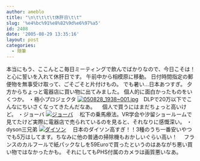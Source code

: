 ```yaml
---
author: ameblo
title: "\n\t\t\t\t休肝日\t\t"
slug: '%e4%bc%91%e8%82%9d%e6%97%a5'
id: 2408
date: '2005-08-29 13:35:16'
layout: post
categories:
  - 随筆
---
```


本当にもう、ここんとこ毎日ミーティングで飲んでばかりなので、今日こそは！と心に誓いを入れて休肝日です。 午前中から相模原に移動。 日付時間指定の郵便物を無事受け取って、ごそごそと片付けもの。 でも暑い…日本あつすぎ。 夕方からちょっと電器店に買い物に出てみました。 個人的に面白かったものをいくつか。 ・極小プロジェクタ [![050828_1938~001.jpg](../../user_images/60/dd/10001780274_s.jpg)](../../user_images/60/dd/10001780274.jpg)　DLPで20万以下でこんなにちいさくなってきたんだなあ。 　個人で買うにはまだちょっと高いけど。 ・ジョーバ [![ジョーバ](http://blog-imgs-42.fc2.com/a/k/i/akihikofr/blog_import_4f563c20d78b1.jpg)](http://blog-imgs-42.fc2.com/a/k/i/akihikofr/blog_import_4f563c20f0b65.jpg) 　松下の乗馬療法。VR学会や汐留ショールームで見てたけど実際に電器店で売られているのを見ると、それなりに感慨深い。 ・dyson三兄弟 [![ダイソン](http://blog-imgs-42.fc2.com/a/k/i/akihikofr/blog_import_4f563c215cc6f.jpg)](http://blog-imgs-42.fc2.com/a/k/i/akihikofr/blog_import_4f563c2178df9.jpg) 　日本のダイソン高すぎ！！3種のうち一番安いやつでも5万はしてます。ちなみに他の普通の掃除機もおかしいぐらい高い！ 　フランスのカルフールで紙パックなしを59Euroで買ったというのはあながち悪い買い物ではなかったかも。 それにしてもPHS付属のカメラは画質悪いなあ。